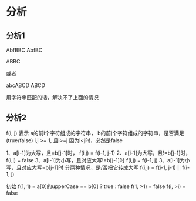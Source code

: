 # 分析

## 分析1
AbfBBC
AbfBC

ABBC

或者

abcABCD
ABCD

用字符串匹配的话，解决不了上面的情况

## 分析2
f(i, j) 表示 a的前i个字符组成的字符串， b的前j个字符组成的字符串，是否满足(true/false)
i,j >= 1, 且i>=j
因为i<j时，必然是false

1、a[i-1]为大写，且=b[j-1]时， 
    f(i,j) = f(i-1, j-1)
2、a[i-1]为大写，且!=b[j-1]时，
    f(i,j) = false
3、a[i-1]为小写，且对应大写!=b[j-1]时
    f(i,j) = f(i-1, j)
3、a[i-1]为小写，且对应大写=b[j-1]时
    分两种情况，是/否把它转成大写
    f(i,j) = f(i-1, j-1) || f(i-1, j)
    
初始
f(1, 1) = a[0]的upperCase == b[0] ? true : false
f(1, >1) = false
f(i, >i) = false
